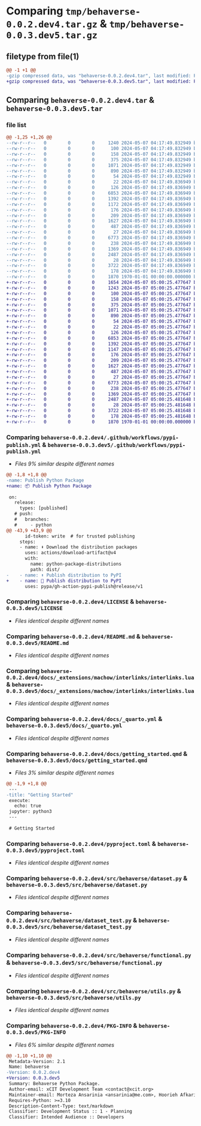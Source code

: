 # Comparing `tmp/behaverse-0.0.2.dev4.tar.gz` & `tmp/behaverse-0.0.3.dev5.tar.gz`

## filetype from file(1)

```diff
@@ -1 +1 @@
-gzip compressed data, was "behaverse-0.0.2.dev4.tar", last modified: Fri Jan  1 00:00:00 2016, max compression
+gzip compressed data, was "behaverse-0.0.3.dev5.tar", last modified: Fri Jan  1 00:00:00 2016, max compression
```

## Comparing `behaverse-0.0.2.dev4.tar` & `behaverse-0.0.3.dev5.tar`

### file list

```diff
@@ -1,25 +1,26 @@
--rw-r--r--   0        0        0     1240 2024-05-07 04:17:49.832949 behaverse-0.0.2.dev4/.github/workflows/pypi-publish.yml
--rw-r--r--   0        0        0      100 2024-05-07 04:17:49.832949 behaverse-0.0.2.dev4/.gitignore
--rw-r--r--   0        0        0      158 2024-05-07 04:17:49.832949 behaverse-0.0.2.dev4/.pypirc
--rw-r--r--   0        0        0      375 2024-05-07 04:17:49.832949 behaverse-0.0.2.dev4/.vscode/settings.json
--rw-r--r--   0        0        0     1071 2024-05-07 04:17:49.832949 behaverse-0.0.2.dev4/LICENSE
--rw-r--r--   0        0        0      890 2024-05-07 04:17:49.832949 behaverse-0.0.2.dev4/README.md
--rw-r--r--   0        0        0       54 2024-05-07 04:17:49.832949 behaverse-0.0.2.dev4/docs/.gitignore
--rw-r--r--   0        0        0       22 2024-05-07 04:17:49.836949 behaverse-0.0.2.dev4/docs/_extensions/machow/interlinks/.gitignore
--rw-r--r--   0        0        0      126 2024-05-07 04:17:49.836949 behaverse-0.0.2.dev4/docs/_extensions/machow/interlinks/_extension.yml
--rw-r--r--   0        0        0     6853 2024-05-07 04:17:49.836949 behaverse-0.0.2.dev4/docs/_extensions/machow/interlinks/interlinks.lua
--rw-r--r--   0        0        0     1392 2024-05-07 04:17:49.836949 behaverse-0.0.2.dev4/docs/_quarto.yml
--rw-r--r--   0        0        0     1172 2024-05-07 04:17:49.836949 behaverse-0.0.2.dev4/docs/getting_started.qmd
--rw-r--r--   0        0        0      176 2024-05-07 04:17:49.836949 behaverse-0.0.2.dev4/docs/index.qmd
--rw-r--r--   0        0        0      209 2024-05-07 04:17:49.836949 behaverse-0.0.2.dev4/environment.yml
--rw-r--r--   0        0        0     1627 2024-05-07 04:17:49.836949 behaverse-0.0.2.dev4/pyproject.toml
--rw-r--r--   0        0        0      487 2024-05-07 04:17:49.836949 behaverse-0.0.2.dev4/src/behaverse/__init__.py
--rw-r--r--   0        0        0       27 2024-05-07 04:17:49.836949 behaverse-0.0.2.dev4/src/behaverse/conftest.py
--rw-r--r--   0        0        0     6773 2024-05-07 04:17:49.836949 behaverse-0.0.2.dev4/src/behaverse/dataset.py
--rw-r--r--   0        0        0      238 2024-05-07 04:17:49.836949 behaverse-0.0.2.dev4/src/behaverse/dataset_description.py
--rw-r--r--   0        0        0     1369 2024-05-07 04:17:49.836949 behaverse-0.0.2.dev4/src/behaverse/dataset_test.py
--rw-r--r--   0        0        0     2487 2024-05-07 04:17:49.836949 behaverse-0.0.2.dev4/src/behaverse/functional.py
--rw-r--r--   0        0        0       28 2024-05-07 04:17:49.836949 behaverse-0.0.2.dev4/src/behaverse/functions_test.py
--rw-r--r--   0        0        0     3722 2024-05-07 04:17:49.836949 behaverse-0.0.2.dev4/src/behaverse/utils.py
--rw-r--r--   0        0        0      178 2024-05-07 04:17:49.836949 behaverse-0.0.2.dev4/src/behaverse/utils_test.py
--rw-r--r--   0        0        0     1870 1970-01-01 00:00:00.000000 behaverse-0.0.2.dev4/PKG-INFO
+-rw-r--r--   0        0        0     1654 2024-05-07 05:00:25.477647 behaverse-0.0.3.dev5/.github/workflows/docs-publish.yml
+-rw-r--r--   0        0        0     1243 2024-05-07 05:00:25.477647 behaverse-0.0.3.dev5/.github/workflows/pypi-publish.yml
+-rw-r--r--   0        0        0      100 2024-05-07 05:00:25.477647 behaverse-0.0.3.dev5/.gitignore
+-rw-r--r--   0        0        0      158 2024-05-07 05:00:25.477647 behaverse-0.0.3.dev5/.pypirc
+-rw-r--r--   0        0        0      375 2024-05-07 05:00:25.477647 behaverse-0.0.3.dev5/.vscode/settings.json
+-rw-r--r--   0        0        0     1071 2024-05-07 05:00:25.477647 behaverse-0.0.3.dev5/LICENSE
+-rw-r--r--   0        0        0      890 2024-05-07 05:00:25.477647 behaverse-0.0.3.dev5/README.md
+-rw-r--r--   0        0        0       54 2024-05-07 05:00:25.477647 behaverse-0.0.3.dev5/docs/.gitignore
+-rw-r--r--   0        0        0       22 2024-05-07 05:00:25.477647 behaverse-0.0.3.dev5/docs/_extensions/machow/interlinks/.gitignore
+-rw-r--r--   0        0        0      126 2024-05-07 05:00:25.477647 behaverse-0.0.3.dev5/docs/_extensions/machow/interlinks/_extension.yml
+-rw-r--r--   0        0        0     6853 2024-05-07 05:00:25.477647 behaverse-0.0.3.dev5/docs/_extensions/machow/interlinks/interlinks.lua
+-rw-r--r--   0        0        0     1392 2024-05-07 05:00:25.477647 behaverse-0.0.3.dev5/docs/_quarto.yml
+-rw-r--r--   0        0        0     1147 2024-05-07 05:00:25.477647 behaverse-0.0.3.dev5/docs/getting_started.qmd
+-rw-r--r--   0        0        0      176 2024-05-07 05:00:25.477647 behaverse-0.0.3.dev5/docs/index.qmd
+-rw-r--r--   0        0        0      209 2024-05-07 05:00:25.477647 behaverse-0.0.3.dev5/environment.yml
+-rw-r--r--   0        0        0     1627 2024-05-07 05:00:25.477647 behaverse-0.0.3.dev5/pyproject.toml
+-rw-r--r--   0        0        0      487 2024-05-07 05:00:25.477647 behaverse-0.0.3.dev5/src/behaverse/__init__.py
+-rw-r--r--   0        0        0       27 2024-05-07 05:00:25.477647 behaverse-0.0.3.dev5/src/behaverse/conftest.py
+-rw-r--r--   0        0        0     6773 2024-05-07 05:00:25.477647 behaverse-0.0.3.dev5/src/behaverse/dataset.py
+-rw-r--r--   0        0        0      238 2024-05-07 05:00:25.477647 behaverse-0.0.3.dev5/src/behaverse/dataset_description.py
+-rw-r--r--   0        0        0     1369 2024-05-07 05:00:25.477647 behaverse-0.0.3.dev5/src/behaverse/dataset_test.py
+-rw-r--r--   0        0        0     2487 2024-05-07 05:00:25.481648 behaverse-0.0.3.dev5/src/behaverse/functional.py
+-rw-r--r--   0        0        0       28 2024-05-07 05:00:25.481648 behaverse-0.0.3.dev5/src/behaverse/functions_test.py
+-rw-r--r--   0        0        0     3722 2024-05-07 05:00:25.481648 behaverse-0.0.3.dev5/src/behaverse/utils.py
+-rw-r--r--   0        0        0      178 2024-05-07 05:00:25.481648 behaverse-0.0.3.dev5/src/behaverse/utils_test.py
+-rw-r--r--   0        0        0     1870 1970-01-01 00:00:00.000000 behaverse-0.0.3.dev5/PKG-INFO
```

### Comparing `behaverse-0.0.2.dev4/.github/workflows/pypi-publish.yml` & `behaverse-0.0.3.dev5/.github/workflows/pypi-publish.yml`

 * *Files 9% similar despite different names*

```diff
@@ -1,8 +1,8 @@
-name: Publish Python Package
+name: 📦 Publish Python Package
 
 on:
   release:
     types: [published]
   # push:
   #   branches:
   #     - python
@@ -43,9 +43,9 @@
       id-token: write  # for trusted publishing
     steps:
     - name: ⬇️ Download the distribution packages
       uses: actions/download-artifact@v4
       with:
         name: python-package-distributions
         path: dist/
-    - name: ⬆️ Publish distribution to PyPI
+    - name: 🚀 Publish distribution to PyPI
       uses: pypa/gh-action-pypi-publish@release/v1
```

### Comparing `behaverse-0.0.2.dev4/LICENSE` & `behaverse-0.0.3.dev5/LICENSE`

 * *Files identical despite different names*

### Comparing `behaverse-0.0.2.dev4/README.md` & `behaverse-0.0.3.dev5/README.md`

 * *Files identical despite different names*

### Comparing `behaverse-0.0.2.dev4/docs/_extensions/machow/interlinks/interlinks.lua` & `behaverse-0.0.3.dev5/docs/_extensions/machow/interlinks/interlinks.lua`

 * *Files identical despite different names*

### Comparing `behaverse-0.0.2.dev4/docs/_quarto.yml` & `behaverse-0.0.3.dev5/docs/_quarto.yml`

 * *Files identical despite different names*

### Comparing `behaverse-0.0.2.dev4/docs/getting_started.qmd` & `behaverse-0.0.3.dev5/docs/getting_started.qmd`

 * *Files 3% similar despite different names*

```diff
@@ -1,9 +1,8 @@
 ---
-title: "Getting Started"
 execute:
   echo: true
 jupyter: python3
 ---
 
 # Getting Started
```

### Comparing `behaverse-0.0.2.dev4/pyproject.toml` & `behaverse-0.0.3.dev5/pyproject.toml`

 * *Files identical despite different names*

### Comparing `behaverse-0.0.2.dev4/src/behaverse/dataset.py` & `behaverse-0.0.3.dev5/src/behaverse/dataset.py`

 * *Files identical despite different names*

### Comparing `behaverse-0.0.2.dev4/src/behaverse/dataset_test.py` & `behaverse-0.0.3.dev5/src/behaverse/dataset_test.py`

 * *Files identical despite different names*

### Comparing `behaverse-0.0.2.dev4/src/behaverse/functional.py` & `behaverse-0.0.3.dev5/src/behaverse/functional.py`

 * *Files identical despite different names*

### Comparing `behaverse-0.0.2.dev4/src/behaverse/utils.py` & `behaverse-0.0.3.dev5/src/behaverse/utils.py`

 * *Files identical despite different names*

### Comparing `behaverse-0.0.2.dev4/PKG-INFO` & `behaverse-0.0.3.dev5/PKG-INFO`

 * *Files 6% similar despite different names*

```diff
@@ -1,10 +1,10 @@
 Metadata-Version: 2.1
 Name: behaverse
-Version: 0.0.2.dev4
+Version: 0.0.3.dev5
 Summary: Behaverse Python Package.
 Author-email: xCIT Development Team <contact@xcit.org>
 Maintainer-email: Morteza Ansarinia <ansarinia@me.com>, Hoorieh Afkari <hoorieh.afkari@uni.lu>, Pedro Cardoso-Leite <pedro.cardosoleite@uni.lu>
 Requires-Python: >=3.10
 Description-Content-Type: text/markdown
 Classifier: Development Status :: 1 - Planning
 Classifier: Intended Audience :: Developers
```

